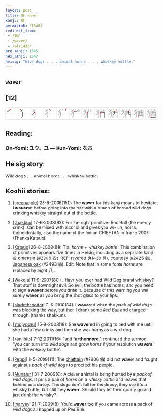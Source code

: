 ```yaml
---
layout: post
title: 猶 waver
kanji: 猶
permalink: /1546/
redirect_from:
 - /猶/
 - /waver/
 - /v4/1438/
pre_kanji: 1545
nex_kanji: 1547
heisig: "Wild dogs . . . animal horns . . . whiskey bottle."
---
```


## `waver`

## [12]

<div class="stroke"><img src="../images/E78CB6.png" /></div>

## Reading:

### On-Yomi: ユウ、ユ &mdash; Kun-Yomi: なお

## Heisig story:

Wild dogs . . . animal horns . . . whiskey bottle.

## Koohii stories:

1) [<a href="http://kanji.koohii.com/profile/greenapple">greenapple</a>] 28-8-2006(151): The<strong> waver</strong> for this kanji means to hesitate. I<strong> waver</strong>ed before going into the bar with a bunch of horned wild dogs drinking whiskey straight out of the bottle.

2) [<a href="http://kanji.koohii.com/profile/shakkun">shakkun</a>] 17-6-2008(83): For the right primitive: Red Bull (the energy drink). Can be mixed with alcohol and gives you wi- uh, horns. Coincidentally, also the name of the Indian CHIEFTAN in frame 2906. (Thanks Katsuo).

3) [<a href="http://kanji.koohii.com/profile/Katsuo">Katsuo</a>] 26-8-2008(81): Tip: <em>horns</em> + <em>whiskey bottle</em> : This combination of primitives appears five times in Heisig, including as a separate kanji 酋 <a href="../2906">chieftain</a> (#2906 酋). REF: <a href="../1439">revered</a> (#1439 尊), <a href="../2425">courtesy</a> (#2425 鄭), <a href="../2493">Japanese oak</a> (#2493 楢). Edit: Note that in some fonts <em>horns</em> are replaced by <em>eight</em> 八 .

4) [<a href="http://kanji.koohii.com/profile/Wakela">Wakela</a>] 11-9-2007(80): . Have you ever had Wild Dog brand whiskey? That stuff is downright evil. So evil, the bottle has horns, and you need to sign a<strong> waver</strong> before you drink it. Because of this warning you will surely<strong> waver</strong> as you bring the shot glass to your lips.

5) [<a href="http://kanji.koohii.com/profile/bladethecoder">bladethecoder</a>] 2-6-2010(34): I<strong> waver</strong>ed when the <em>pack of wild dogs</em> was blocking the way, but then I drank some <em>Red Bull</em> and charged through. (thanks shakkun).

6) [<a href="http://kanji.koohii.com/profile/imojyochu">imojyochu</a>] 15-9-2008(18): She<strong> waver</strong>ed in going to bed with me until she had a few drinks and then she was horny as a wild dog.

7) [<a href="http://kanji.koohii.com/profile/kanjihito">kanjihito</a>] 7-12-2011(16): &quot;and <strong>furthermore</strong>,&quot; continued the sermon, &quot;you can turn into <em>wild dogs</em> and grow <em>horns</em> if your resolution <strong>wavers</strong> with the <em>whiskey</em> bottle&quot;.

8) [<a href="http://kanji.koohii.com/profile/Peppi">Peppi</a>] 8-5-2009(11): The <a href="../2906">chieftain</a> (#2906 酋) did not<strong> waver</strong> and fought against a <em>pack of wild dogs</em> to proctect his people.

9) [<a href="http://kanji.koohii.com/profile/Alunalun">Alunalun</a>] 31-7-2009(8): A clever animal is being hunted by a <em>pack of wild dogs</em>. It puts a pair of <em>horns</em> on a <em>whisky bottle</em> and leaves that behind as a decoy. The dogs don&#039;t fall for the decoy, they see it&#039;s a whisky bottle, but still they<strong> waver</strong>. Should they let their quarry go and just drink the whisky?

10) [<a href="http://kanji.koohii.com/profile/tharvey">tharvey</a>] 21-7-2009(8): You&#039;d<strong> waver</strong> too if you came across a pack of <em>wild dogs</em> all hopped up on <em>Red Bull</em>.
